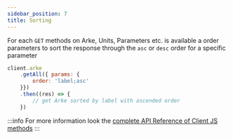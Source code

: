 ```yaml
---
sidebar_position: 7
title: Sorting
---
```


For each `GET` methods on Arke, Units, Parameters etc. is available a order parameters
to sort the response through the `asc` or `desc` order for a specific parameter

```js
client.arke
    .getAll({ params: {
        order: 'label;asc'
    }})
    .then((res) => {
        // get Arke sorted by label with ascended order
    })
```

:::info
For more information look the [complete API Reference of Client JS methods](https://arkemishub.github.io/arke-monorepo/docs/)
:::